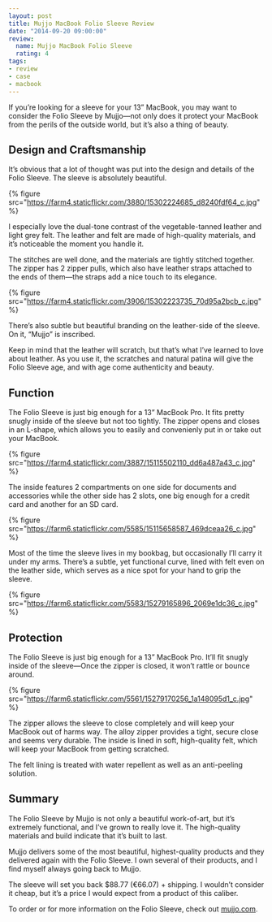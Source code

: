 ```yaml
---
layout: post
title: Mujjo MacBook Folio Sleeve Review
date: "2014-09-20 09:00:00"
review:
  name: Mujjo MacBook Folio Sleeve
  rating: 4
tags:
- review
- case
- macbook
---
```


If you’re looking for a sleeve for your 13” MacBook, you may want to consider the Folio Sleeve by Mujjo—not only does it protect your MacBook from the perils of the outside world, but it’s also a thing of beauty.

<!--more-->

## Design and Craftsmanship

It’s obvious that a lot of thought was put into the design and details of the Folio Sleeve. The sleeve is absolutely beautiful.

{% figure src="https://farm4.staticflickr.com/3880/15302224685_d8240fdf64_c.jpg" %}

I especially love the dual-tone contrast of the vegetable-tanned leather and light grey felt. The leather and felt are made of high-quality materials, and it’s noticeable the moment you handle it.

The stitches are well done, and the materials are tightly stitched together. The zipper has 2 zipper pulls, which also have leather straps attached to the ends of them—the straps add a nice touch to its elegance.

{% figure src="https://farm4.staticflickr.com/3906/15302223735_70d95a2bcb_c.jpg" %}

There’s also subtle but beautiful branding on the leather-side of the sleeve. On it, “Mujjo” is inscribed.

Keep in mind that the leather will scratch, but that’s what I’ve learned to love about leather. As you use it, the scratches and natural patina will give the Folio Sleeve age, and with age come authenticity and beauty.

## Function

The Folio Sleeve is just big enough for a 13” MacBook Pro. It fits pretty snugly inside of the sleeve but not too tightly. The zipper opens and closes in an L-shape, which allows you to easily and convenienly put in or take out your MacBook.

{% figure src="https://farm4.staticflickr.com/3887/15115502110_dd6a487a43_c.jpg" %}

The inside features 2 compartments on one side for documents and accessories while the other side has 2 slots, one big enough for a credit card and another for an SD card.

{% figure src="https://farm6.staticflickr.com/5585/15115658587_469dceaa26_c.jpg" %}

Most of the time the sleeve lives in my bookbag, but occasionally I’ll carry it under my arms. There’s a subtle, yet functional curve, lined with felt even on the leather side, which serves as a nice spot for your hand to grip the sleeve.

{% figure src="https://farm6.staticflickr.com/5583/15279165896_2069e1dc36_c.jpg" %}

## Protection

The Folio Sleeve is just big enough for a 13” MacBook Pro. It’ll fit snugly inside of the sleeve—Once the zipper is closed, it won’t rattle or bounce around.

{% figure src="https://farm6.staticflickr.com/5561/15279170256_1a148095d1_c.jpg" %}

The zipper allows the sleeve to close completely and will keep your MacBook out of harms way. The alloy zipper provides a tight, secure close and seems very durable. The inside is lined in soft, high-quality felt, which will keep your MacBook from getting scratched.

The felt lining is treated with water repellent as well as an anti-peeling solution.

## Summary

The Folio Sleeve by Mujjo is not only a beautiful work-of-art, but it’s extremely functional, and I’ve grown to really love it. The high-quality materials and build indicate that it’s built to last.

Mujjo delivers some of the most beautiful, highest-quality products and they delivered again with the Folio Sleeve. I own several of their products, and I find myself always going back to Mujjo.

The sleeve will set you back $88.77 (€66.07) + shipping. I wouldn’t consider it cheap, but it’s a price I would expect from a product of this caliber.

To order or for more information on the Folio Sleeve, check out [mujjo.com](http://www.mujjo.com/the-sleeves-collection/13-inch-MacBook-folio-sleeve-tan/).
